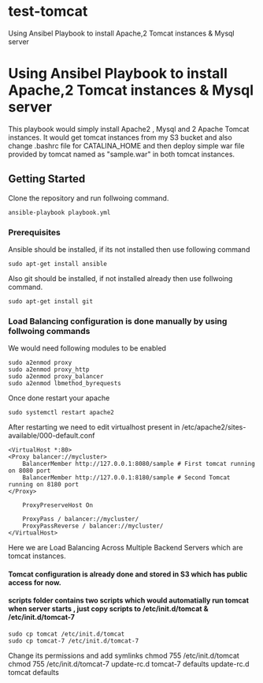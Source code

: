 # test-tomcat
Using Ansibel Playbook to install Apache,2 Tomcat instances &amp; Mysql server

# Using Ansibel Playbook to install Apache,2 Tomcat instances & Mysql server

This playbook would simply install Apache2 , Mysql and 2 Apache Tomcat instances. It would get tomcat instances from my S3 bucket and also change .bashrc file for CATALINA_HOME and then deploy simple war file provided by tomcat named as "sample.war" in both tomcat instances.

## Getting Started

Clone the repository and run follwoing command.

	ansible-playbook playbook.yml

### Prerequisites


Ansible should be installed, if its not installed then use following command 

	sudo apt-get install ansible

Also git should be installed, if not installed already then use follwoing command.

	sudo apt-get install git

### Load Balancing configuration is done manually by using follwoing commands 

We would need following modules to be enabled 

	sudo a2enmod proxy
	sudo a2enmod proxy_http
	sudo a2enmod proxy_balancer
	sudo a2enmod lbmethod_byrequests

Once done restart your apache

	sudo systemctl restart apache2

After restarting we need to edit virtualhost present in /etc/apache2/sites-available/000-default.conf

	<VirtualHost *:80>
	<Proxy balancer://mycluster>
    	BalancerMember http://127.0.0.1:8080/sample # First tomcat running on 8080 port
    	BalancerMember http://127.0.0.1:8180/sample # Second Tomcat running on 8180 port
	</Proxy>

    	ProxyPreserveHost On

	    ProxyPass / balancer://mycluster/
	    ProxyPassReverse / balancer://mycluster/
	</VirtualHost>

Here we are Load Balancing Across Multiple Backend Servers which are tomcat instances.

#### Tomcat configuration is already done and stored in S3 which has public access for now.

#### scripts folder contains two scripts which would automatially run tomcat when server starts , just copy scripts to /etc/init.d/tomcat & /etc/init.d/tomcat-7
	sudo cp tomcat /etc/init.d/tomcat
	sudo cp tomcat-7 /etc/init.d/tomcat-7

Change its permissions and  add symlinks 
	chmod 755 /etc/init.d/tomcat
	chmod 755 /etc/init.d/tomcat-7
	update-rc.d tomcat-7 defaults
	update-rc.d tomcat defaults

